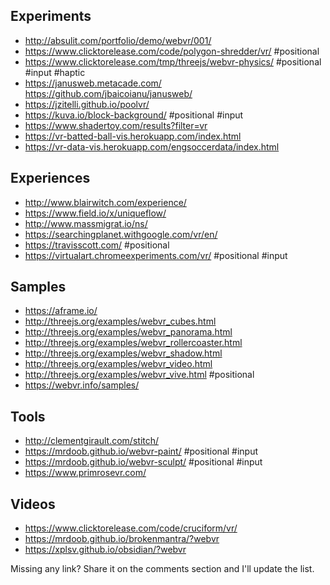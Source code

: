## Experiments

* http://absulit.com/portfolio/demo/webvr/001/
* https://www.clicktorelease.com/code/polygon-shredder/vr/ #positional
* https://www.clicktorelease.com/tmp/threejs/webvr-physics/ #positional #input #haptic
* https://janusweb.metacade.com/ https://github.com/jbaicoianu/janusweb/
* https://jzitelli.github.io/poolvr/
* https://kuva.io/block-background/ #positional #input
* https://www.shadertoy.com/results?filter=vr
* https://vr-batted-ball-vis.herokuapp.com/index.html
* https://vr-data-vis.herokuapp.com/engsoccerdata/index.html

## Experiences

* http://www.blairwitch.com/experience/
* https://www.field.io/x/uniqueflow/
* http://www.massmigrat.io/ns/
* https://searchingplanet.withgoogle.com/vr/en/
* https://travisscott.com/ #positional
* https://virtualart.chromeexperiments.com/vr/ #positional #input

## Samples

* https://aframe.io/
* http://threejs.org/examples/webvr_cubes.html
* http://threejs.org/examples/webvr_panorama.html
* http://threejs.org/examples/webvr_rollercoaster.html
* http://threejs.org/examples/webvr_shadow.html
* http://threejs.org/examples/webvr_video.html
* http://threejs.org/examples/webvr_vive.html #positional
* https://webvr.info/samples/

## Tools

* http://clementgirault.com/stitch/
* https://mrdoob.github.io/webvr-paint/ #positional #input
* https://mrdoob.github.io/webvr-sculpt/ #positional #input
* https://www.primrosevr.com/

## Videos

* https://www.clicktorelease.com/code/cruciform/vr/
* https://mrdoob.github.io/brokenmantra/?webvr
* https://xplsv.github.io/obsidian/?webvr

Missing any link? Share it on the comments section and I'll update the list.